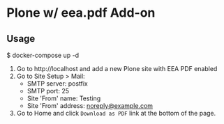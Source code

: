 # Plone w/ eea.pdf Add-on


## Usage

  $ docker-compose up -d

1. Go to http://localhost and add a new Plone site with EEA PDF enabled
2. Go to Site Setup > Mail:
   - SMTP server: postfix
   - SMTP port: 25
   - Site 'From' name: Testing
   - Site 'From' address: noreply@example.com
3. Go to Home and click `Download as PDF` link at the bottom of the page.
